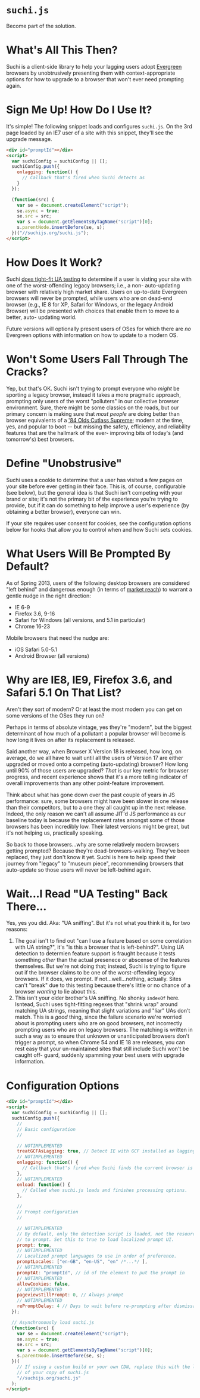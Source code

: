 <h1><code>suchi.js</code></h1>

Become part of the solution.

<!--
[toc]
-->

# What's All This Then?

Suchi is a client-side library to help your lagging users adopt
[Evergreen](http://goo.gl/Qe8EA) browsers by unobtrusively presenting them with
context-appropriate options for how to upgrade to a browser that won't ever need
prompting again.

# Sign Me Up! How Do I Use It?

It's simple! The following snippet loads and configures `suchi.js`. On the 3rd
page loaded by an IE7 user of a site with this snippet, they'll see the upgrade
message.

```html
<div id="promptId"></div>
<script>
  var suchiConfig = suchiConfig || [];
  suchiConfig.push({
    onlagging: function() {
      // Callback that's fired when Suchi detects as
    }
  });

  (function(src) {
    var se = document.createElement("script");
    se.async = true;
    se.src = src;
    var s = document.getElementsByTagName("script")[0];
    s.parentNode.insertBefore(se, s);
  })("//suchijs.org/suchi.js");
</script>
```

# How Does It Work?

Suchi [does tight-fit UA testing](http://goo.gl/hJ98J) to determine if a user is
visting your site with one of the worst-offending legacy browsers; i.e., a non-
auto-updating browser with relatively high market share. Users on up-to-date
Evergreen browsers will never be prompted, while users who are on dead-end
browser (e.g., IE 8 for XP, Safari for Windows, or the legacy Android Browser)
will be presented with choices that enable them to move to a better, auto-
updating world.

Future versions will optionally present users of OSes for which there are _no_
Evergreen options with information on how to update to a modern OS.

# Won't Some Users Fall Through The Cracks?

Yep, but that's OK. Suchi isn't trying to prompt everyone who _might_ be
sporting a legacy browser, instead it takes a more pragmatic approach, prompting
only users of the worst "polluters" in our collective browser environment. Sure,
there might be some classics on the roads, but our primary concern is making
sure that _most people_ are doing better than browser equivalents of a ['84 Olds
Cutlass Supreme](http://goo.gl/GRNHo); modern at the time, yes, and popular to
boot -- but missing the safety, efficiency, and reliability features that are
the hallmark of the ever- improving bits of today's (and tomorrow's) best
browsers.

# Define "Unobstrusive"

Suchi uses a cookie to determine that a user has visited a few pages on your
site before ever getting in their face. This is, of course, configurable (see
below), but the general idea is that Suchi isn't competing with your brand or
site; it's not the primary bit of the experience you're trying to provide, but
if it can do something to help improve a user's experience (by obtaining a
better browser), everyone can win.

If your site requires user consent for cookies, see the configuration options
below for hooks that allow you to control when and how Suchi sets cookies.

# What Users Will Be Prompted By Default?

As of Spring 2013, users of the following desktop browsers are considered "left
behind" and dangerous enough (in terms of [market reach](http://goo.gl/nO6mG))
to warrant a gentle nudge in the right direction:

  * IE 6-9
  * Firefox 3.6, 9-16
  * Safari for Windows (all versions, and 5.1 in particular)
  * Chrome 16-23

Mobile browsers that need the nudge are:

  * iOS Safari 5.0-5.1
  * Android Browser (all versions)

# Why are IE8, IE9, Firefox 3.6, and Safari 5.1 On That List?

Aren't they sort of modern? Or at least the most modern you can get on some
versions of the OSes they run on?

Perhaps in terms of absolute vintage, yes they're "modern", but the biggest
determinant of how much of a pollutant a popular browser will become is how long
it lives on after its replacement is released.

Said another way, when Browser X Version 18 is released, how long, on average,
do we all have to wait until all the users of Version 17 are either upgraded or
moved onto a competing (auto-updating) browser? How long until 90% of those
users are upgraded? _*That*_ is our key metric for browser progress, and recent
experience shows that it's a more telling indicator of overall improvements than
any other point-feature improvement.

Think about what has gone down over the past couple of years in JS performance:
sure, some browsers might have been slower in one release than their
competitors, but to a one they all caught up in the next release. Indeed, the
only reason we can't all assume JIT'd JS performance as our baseline today is
because the replacement rates amongst some of those browsers has been incredibly
low. Their latest versions might be great, but it's not helping us, practically
speaking.

So back to those browsers...why are some relatively modern browsers getting
prompted? Because they're dead-browsers-walking. They've been replaced, they
just don't know it yet. Suchi is here to help speed their journey from "legacy"
to "museum piece", recommending browsers that auto-update so those users will
never be left-behind again.

# Wait...I Read "UA Testing" Back There...

Yes, yes you did. Aka: "UA sniffing". But it's not what you think it is, for two
reasons:

  1. The goal isn't to find out "can I use a feature based on some correlation
     with UA string?", it's "is this a browser that is left-behind?". Using UA
     detection to determien feature support is fraught because it tests
     something _other_ than the actual presenece or abscense of the features
     themselves. But we're not doing that; instead, Suchi is trying to figure
     out if the browser claims to be one of the worst-offending legacy browsers.
     If it does, we prompt. If not...well...nothing, actually. Sites can't
     "break" due to this testing because there's little or no chance of a
     browser _wanting_ to lie about this.
  2. This isn't your older brother's UA sniffing. No shonky `indexOf` here.
     Isntead, Suchi uses tight-fitting regexes that "shrink wrap" around
     matching UA strings, meaning that slight variations and "liar" UAs don't
     match. This is a _good_ thing, since the failure scenario we're worried
     about is prompting users who are on good browsers, not incorrectly
     prompting users who are on legacy browsers. The matching is written in such
     a way as to ensure that unknown or unanticipated browsers don't trigger a
     prompt, so when Chrome 54 and IE 18 are releases, you can rest easy that
     your un-maintained sites that still include Suchi won't be caught off-
     guard, suddenly spamming your best users with upgrade information.

# Configuration Options

```html
<div id="promptId"></div>
<script>
  var suchiConfig = suchiConfig || [];
  suchiConfig.push({
    //
    // Basic configuration
    //

    // NOTIMPLEMENTED
    treatGCFAsLagging: true, // Detect IE with GCF installed as lagging
    // NOTIMPLEMENTED
    onlagging: function() {
      // Callback that's fired when Suchi finds the current browser is wanting
    },
    // NOTIMPLEMENTED
    onload: function() {
      // Called when suchi.js loads and finishes processing options.
    },

    //
    // Prompt configuration
    //

    // NOTIMPLEMENTED
    // By default, only the detection script is loaded, not the resources needed
    // to prompt. Set this to true to load localized prompt UI.
    prompt: true,
    // NOTIMPLEMENTED
    // Localized prompt languages to use in order of preference.
    promptLocales: ["en-GB", "en-US", "en" /*...*/ ],
    // NOTIMPLEMENTED
    promptAt: "promptId", // id of the element to put the prompt in
    // NOTIMPLEMENTED
    allowCookies: false,
    // NOTIMPLEMENTED
    pageviewsTillPrompt: 0, // Always prompt
    // NOTIMPLEMENTED
    rePromptDelay: 4 // Days to wait before re-prompting after dismissal
  });

  // Asynchronously load suchi.js
  (function(src) {
    var se = document.createElement("script");
    se.async = true;
    se.src = src;
    var s = document.getElementsByTagName("script")[0];
    s.parentNode.insertBefore(se, s);
  })(
    // If using a custom build or your own CDN, replace this with the location
    // of your copy of suchi.js
    "//suchijs.org/suchi.js"
  );
</script>
```

